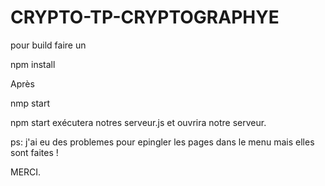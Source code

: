 # CRYPTO-TP-CRYPTOGRAPHYE


pour build faire un 

npm install 

Après 

nmp start

npm start exécutera notres serveur.js et ouvrira notre serveur. 





ps: j'ai eu des problemes pour epingler les pages dans le menu mais elles sont faites ! 



MERCI. 
